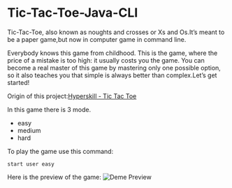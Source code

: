 # Tic-Tac-Toe-Java-CLI
Tic-Tac-Toe, also known as noughts and crosses or Xs and Os.It’s meant to be a paper game,but now in computer game in command line.

Everybody knows this game from childhood. This is the game, where the price of a mistake is too high: it usually costs you the game. You can become a real master of this game by mastering only one possible option, so it also teaches you that simple is always better than complex.Let’s get started!

Origin of this project:[Hyperskill - Tic Tac Toe](https://hyperskill.org/projects/48?goal=7)

In this game there is 3 mode.
* easy
* medium
* hard

To play the game use this command:
```
start user easy
```

Here is the preview of the game:
![Deme Preview](https://stepik.org/media/attachments/lesson/209897/demonstration.gif)
